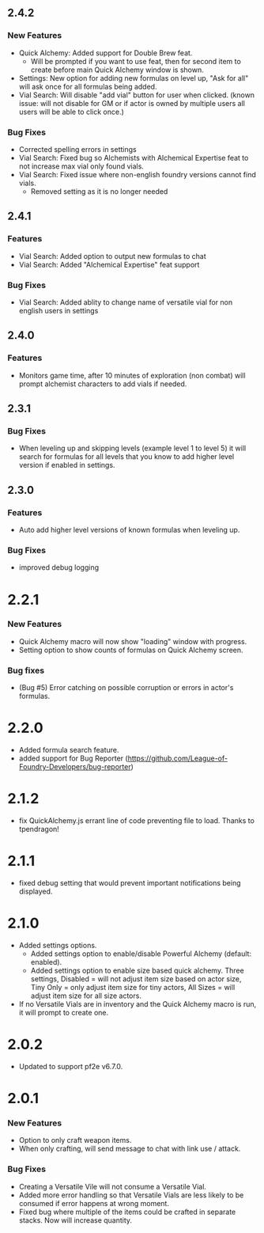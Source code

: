 ## 2.4.2
### New Features
- Quick Alchemy: Added support for Double Brew feat.
  - Will be prompted if you want to use feat, then for second item to create before main Quick Alchemy window is shown. 
- Settings: New option for adding new formulas on level up, "Ask for all" will ask once for all formulas being added. 
- Vial Search: Will disable "add vial" button for user when clicked. (known issue: will not disable for GM or if actor is owned by multiple users all users will be able to click once.)
### Bug Fixes
- Corrected spelling errors in settings
- Vial Search: Fixed bug so Alchemists with Alchemical Expertise feat to not increase max vial only found vials. 
- Vial Search: Fixed issue where non-english foundry versions cannot find vials. 
  - Removed setting as it is no longer needed

## 2.4.1
### Features
- Vial Search: Added option to output new formulas to chat
- Vial Search: Added "Alchemical Expertise" feat support
### Bug Fixes
- Vial Search: Added ablity to change name of versatile vial for non english users in settings

## 2.4.0
### Features
- Monitors game time, after 10 minutes of exploration (non combat) will prompt alchemist characters to add vials if needed. 

## 2.3.1
### Bug Fixes
- When leveling up and skipping levels (example level 1 to level 5) it will search for formulas for all levels that you know to add higher level version if enabled in settings. 

## 2.3.0
### Features
- Auto add higher level versions of known formulas when leveling up. 
### Bug Fixes
- improved debug logging

# 2.2.1
### New Features
- Quick Alchemy macro will now show "loading" window with progress.
- Setting option to show counts of formulas on Quick Alchemy screen. 

### Bug fixes
- (Bug #5) Error catching on possible corruption or errors in actor's formulas. 

# 2.2.0
- Added formula search feature.
- added support for Bug Reporter (https://github.com/League-of-Foundry-Developers/bug-reporter)

# 2.1.2
- fix QuickAlchemy.js errant line of code preventing file to load. Thanks to tpendragon!

# 2.1.1
- fixed debug setting that would prevent important notifications being displayed.

# 2.1.0
- Added settings options.
  - Added settings option to enable/disable Powerful Alchemy (default: enabled).
  - Added settings option to enable size based quick alchemy. Three settings, Disabled = will not adjust item size based on actor size, Tiny Only = only adjust item size for tiny actors, All Sizes = will adjust item size for all size actors. 
- If no Versatile Vials are in inventory and the Quick Alchemy macro is run, it will prompt to create one. 

# 2.0.2
- Updated to support pf2e v6.7.0.

# 2.0.1
### New Features
- Option to only craft weapon items.
- When only crafting, will send message to chat with link use / attack.

### Bug Fixes
- Creating a Versatile Vile will not consume a Versatile Vial. 
- Added more error handling so that Versatile Vials are less likely to be consumed if error happens at wrong moment. 
- Fixed bug where multiple of the items could be crafted in separate stacks. Now will increase quantity.
